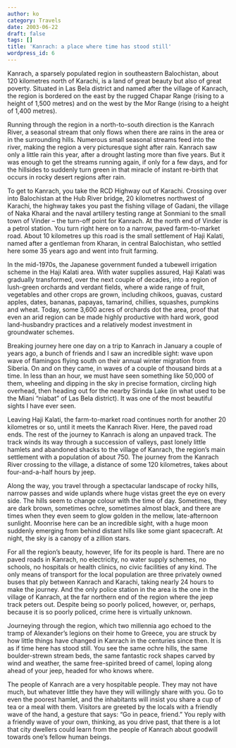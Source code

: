 ```yaml
---
author: ko
category: Travels
date: 2003-06-22
draft: false
tags: []
title: 'Kanrach: a place where time has stood still'
wordpress_id: 6
---
```


Kanrach, a sparsely populated region in southeastern Balochistan, about 120 kilometres north of Karachi, is a land of great beauty but also of great poverty. Situated in Las Bela district and named after the village of Kanrach, the region is bordered on the east by the rugged Chapar Range (rising to a height of 1,500 metres) and on the west by the Mor Range (rising to a height of 1,400 metres).

Running through the region in a north-to-south direction is the Kanrach River, a seasonal stream that only flows when there are rains in the area or in the surrounding hills. Numerous small seasonal streams feed into the river, making the region a very picturesque sight after rain. Kanrach saw only a little rain this year, after a drought lasting more than five years. But it was enough to get the streams running again, if only for a few days, and for the hillsides to suddenly turn green in that miracle of instant re-birth that occurs in rocky desert regions after rain.

To get to Kanrach, you take the RCD Highway out of Karachi. Crossing over into Balochistan at the Hub River bridge, 20 kilometres northwest of Karachi, the highway takes you past the fishing village of Gadani, the village of Naka Kharai and the naval artillery testing range at Sonmiani to the small town of Vinder – the turn-off point for Kanrach. At the north end of Vinder is a petrol station. You turn right here on to a narrow, paved farm-to-market road. About 10 kilometres up this road is the small settlement of Haji Kalati, named after a gentleman from Kharan, in central Balochistan, who settled here some 35 years ago and went into fruit farming.

In the mid-1970s, the Japanese government funded a tubewell irrigation scheme in the Haji Kalati area. With water supplies assured, Haji Kalati was gradually transformed, over the next couple of decades, into a region of lush-green orchards and verdant fields, where a wide range of fruit, vegetables and other crops are grown, including chikoos, guavas, custard apples, dates, bananas, papayas, tamarind, chillies, squashes, pumpkins and wheat. Today, some 3,600 acres of orchards dot the area, proof that even an arid region can be made highly productive with hard work, good land-husbandry practices and a relatively modest investment in groundwater schemes.

Breaking journey here one day on a trip to Kanrach in January a couple of years ago, a bunch of friends and I saw an incredible sight: wave upon wave of flamingos flying south on their annual winter migration from Siberia. On and on they came, in waves of a couple of thousand birds at a time. In less than an hour, we must have seen something like 50,000 of them, wheeling and dipping in the sky in precise formation, circling high overhead, then heading out for the nearby Sirinda Lake (in what used to be the Miani “niabat” of Las Bela district). It was one of the most beautiful sights I have ever seen.

Leaving Haji Kalati, the farm-to-market road continues north for another 20 kilometres or so, until it meets the Kanrach River. Here, the paved road ends. The rest of the journey to Kanrach is along an unpaved track. The track winds its way through a succession of valleys, past lonely little hamlets and abandoned shacks to the village of Kanrach, the region’s main settlement with a population of about 750. The journey from the Kanrach River crossing to the village, a distance of some 120 kilometres, takes about four-and-a-half hours by jeep.

Along the way, you travel through a spectacular landscape of rocky hills, narrow passes and wide uplands where huge vistas greet the eye on every side. The hills seem to change colour with the time of day. Sometimes, they are dark brown, sometimes ochre, sometimes almost black, and there are times when they even seem to glow golden in the mellow, late-afternoon sunlight. Moonrise here can be an incredible sight, with a huge moon suddenly emerging from behind distant hills like some giant spacecraft. At night, the sky is a canopy of a zillion stars.

For all the region’s beauty, however, life for its people is hard. There are no paved roads in Kanrach, no electricity, no water supply schemes, no schools, no hospitals or health clinics, no civic facilities of any kind. The only means of transport for the local population are three privately owned buses that ply between Kanrach and Karachi, taking nearly 24 hours to make the journey. And the only police station in the area is the one in the village of Kanrach, at the far northern end of the region where the jeep track peters out. Despite being so poorly policed, however, or, perhaps, because it is so poorly policed, crime here is virtually unknown.

Journeying through the region, which two millennia ago echoed to the tramp of Alexander’s legions on their home to Greece, you are struck by how little things have changed in Kanrach in the centuries since then. It is as if time here has stood still. You see the same ochre hills, the same boulder-strewn stream beds, the same fantastic rock shapes carved by wind and weather, the same free-spirited breed of camel, loping along ahead of your jeep, headed for who knows where.

The people of Kanrach are a very hospitable people. They may not have much, but whatever little they have they will willingly share with you. Go to even the poorest hamlet, and the inhabitants will insist you share a cup of tea or a meal with them. Visitors are greeted by the locals with a friendly wave of the hand, a gesture that says: “Go in peace, friend.” You reply with a friendly wave of your own, thinking, as you drive past, that there is a lot that city dwellers could learn from the people of Kanrach about goodwill towards one’s fellow human beings.